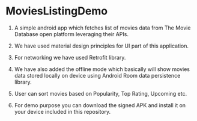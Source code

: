 # MoviesListingDemo
1. A simple android app which fetches list of movies data from The Movie Database open platform leveraging their APIs.

2. We have used material design principles for UI part of this application.

3. For networking we have used Retrofit library. 

4. We have also added the offline mode which basically will show movies data stored locally on device using Android Room data persistence library.

5. User can sort movies based on Popularity, Top Rating, Upcoming etc.

6. For demo purpose you can download the signed APK and install it on your device included in this repository.
